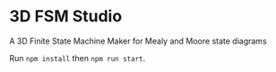 # 3D FSM Studio

A 3D Finite State Machine Maker for Mealy and Moore state diagrams

Run `npm install` then `npm run start`.
